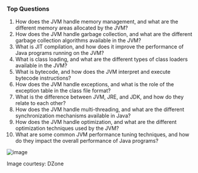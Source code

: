 ### Top Questions

1. How does the JVM handle memory management, and what are the different memory areas allocated by the JVM?
1. How does the JVM handle garbage collection, and what are the different garbage collection algorithms available in the JVM?
1. What is JIT compilation, and how does it improve the performance of Java programs running on the JVM?
1. What is class loading, and what are the different types of class loaders available in the JVM?
1. What is bytecode, and how does the JVM interpret and execute bytecode instructions?
1. How does the JVM handle exceptions, and what is the role of the exception table in the class file format?
1. What is the difference between JVM, JRE, and JDK, and how do they relate to each other?
1. How does the JVM handle multi-threading, and what are the different synchronization mechanisms available in Java?
1. How does the JVM handle optimization, and what are the different optimization techniques used by the JVM?
1. What are some common JVM performance tuning techniques, and how do they impact the overall performance of Java programs?


![image](https://user-images.githubusercontent.com/2513990/202668847-f895c4db-f2b4-405e-92fa-ccbc76cd4546.png)

Image courtesy: DZone
